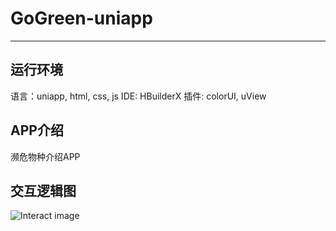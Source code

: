 # GoGreen-uniapp

---
## 运行环境
语言：uniapp, html, css, js
IDE: HBuilderX
插件: colorUI, uView

## APP介绍
濒危物种介绍APP

## 交互逻辑图

![Interact image](https://raw.github.com/hhhh1138/GoGreen-uniapp/blob/masterIMG/interact.png)
